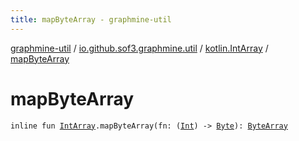```yaml
---
title: mapByteArray - graphmine-util
---
```


[graphmine-util](../../index.html) / [io.github.sof3.graphmine.util](../index.html) / [kotlin.IntArray](index.html) / [mapByteArray](./map-byte-array.html)

# mapByteArray

`inline fun `[`IntArray`](https://kotlinlang.org/api/latest/jvm/stdlib/kotlin/-int-array/index.html)`.mapByteArray(fn: (`[`Int`](https://kotlinlang.org/api/latest/jvm/stdlib/kotlin/-int/index.html)`) -> `[`Byte`](https://kotlinlang.org/api/latest/jvm/stdlib/kotlin/-byte/index.html)`): `[`ByteArray`](https://kotlinlang.org/api/latest/jvm/stdlib/kotlin/-byte-array/index.html)